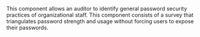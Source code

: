 This component allows an auditor to identify general password security practices of organizational staff. This component consists of a survey that triangulates password strength and usage without forcing users to expose their passwords.
